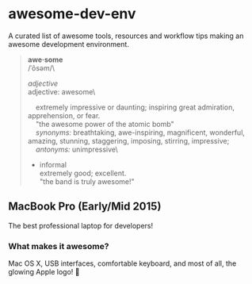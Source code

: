 # awesome-dev-env
A curated list of awesome tools, resources and workflow tips making an awesome development environment.

> **awe·some**\
> /ˈôsəm/\
> 
> _adjective_\
> adjective: awesome\
> 
> &nbsp;&nbsp;&nbsp;&nbsp;extremely impressive or daunting; inspiring great admiration, apprehension, or fear.\
> &nbsp;&nbsp;&nbsp;&nbsp;"the awesome power of the atomic bomb"\
> &nbsp;&nbsp;&nbsp;&nbsp;_synonyms:_	breathtaking, awe-inspiring, magnificent, wonderful, amazing, stunning, staggering, imposing, stirring, impressive; \
> &nbsp;&nbsp;&nbsp;&nbsp;_antonyms:_	unimpressive\
>   * informal\
> extremely good; excellent.\
> "the band is truly awesome!"

## MacBook Pro (Early/Mid 2015)

The best professional laptop for developers!

### What makes it awesome?

Mac OS X, USB interfaces, comfortable keyboard, and most of all, the glowing Apple logo! 
